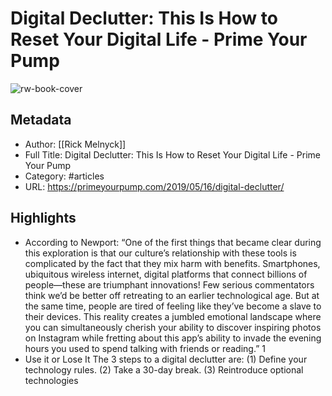 # Digital Declutter: This Is How to Reset Your Digital Life - Prime Your Pump

![rw-book-cover](https://readwise-assets.s3.amazonaws.com/static/images/article2.74d541386bbf.png)

## Metadata
- Author: [[Rick Melnyck]]
- Full Title: Digital Declutter: This Is How to Reset Your Digital Life - Prime Your Pump
- Category: #articles
- URL: https://primeyourpump.com/2019/05/16/digital-declutter/

## Highlights
- According to Newport:
  “One of the first things that became clear during this exploration is that our culture’s relationship with these tools is complicated by the fact that they mix harm with benefits. Smartphones, ubiquitous wireless internet, digital platforms that connect billions of people—these are triumphant innovations! Few serious commentators think we’d be better off retreating to an earlier technological age. But at the same time, people are tired of feeling like they’ve become a slave to their devices. This reality creates a jumbled emotional landscape where you can simultaneously cherish your ability to discover inspiring photos on Instagram while fretting about this app’s ability to invade the evening hours you used to spend talking with friends or reading.” 1
- Use it or Lose It
  The 3 steps to a digital declutter are:
  (1) Define your technology rules.
  (2) Take a 30-day break.
  (3) Reintroduce optional technologies
